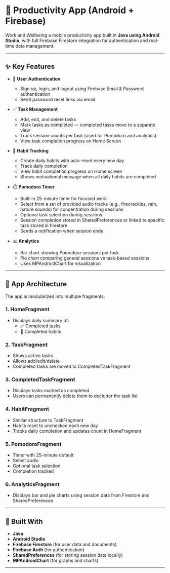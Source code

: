 # 📱 Productivity App (Android + Firebase)

Work and Wellbeing a mobile productivity app built in **Java using Android Studio**, with full Firebase Firestore integration for authentication and real-time data management.

---

## ✨ Key Features

- 🔐 **User Authentication**
  - Sign up, login, and logout using Firebase Email & Password authentication
  - Send password reset links via email

- ✅ **Task Management**
  - Add, edit, and delete tasks
  - Mark tasks as completed — completed tasks move to a separate view
  - Track session counts per task (used for Pomodoro and analytics)
  - View task completion progress on Home Screen

- 🔁 **Habit Tracking**
  - Create daily habits with auto-reset every new day
  - Track daily completion
  - View habit completion progress on Home screen
  - Shows motivational message when all daily habits are completed

- ⏱️ **Pomodoro Timer**
  - Built-in 25-minute timer for focused work
  - Select from a set of provided audio tracks (e.g., firecrackles, rain, nature sounds) for concentration during sessions
  - Optional task selection during sessions
  - Session completion stored in SharedPreferences or linked to specific task stored in firestore
  - Sends a notification when session ends

- 📊 **Analytics**
  - Bar chart showing Pomodoro sessions per task
  - Pie chart comparing general sessions vs task-based sessions
  - Uses MPAndroidChart for visualization

---

## 🧩 App Architecture

The app is modularized into multiple fragments:

### 1. **HomeFragment**
- Displays daily summary of:
  - ✅ Completed tasks
  - 🔁 Completed habits

### 2. **TaskFragment**
- Shows active tasks
- Allows add/edit/delete
- Completed tasks are moved to CompletedTaskFragment

### 3. **CompletedTaskFragment**
- Displays tasks marked as completed
- Users can permanently delete them to declutter the task list

### 4. **HabitFragment**
- Similar structure to TaskFragment
- Habits reset to unchecked each new day
- Tracks daily completion and updates count in HomeFragment

### 5. **PomodoroFragment**
- Timer with 25-minute default
- Select audio
- Optional task selection
- Completion tracked

### 6. **AnalyticsFragment**
- Displays bar and pie charts using session data from Firestore and SharedPreferences

---

## 🔧 Built With

- **Java**
- **Android Studio**
- **Firebase Firestore** (for user data and documents)
- **Firebase Auth** (for authentication)
- **SharedPreferences** (for storing session data locally)
- **MPAndroidChart** (for graphs and charts)

---
